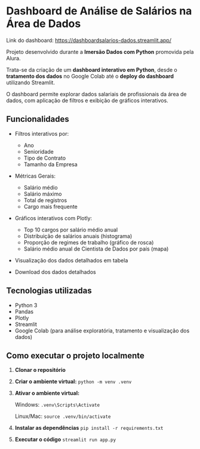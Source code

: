 # Dashboard de Análise de Salários na Área de Dados

Link do dashboard: https://dashboardsalarios-dados.streamlit.app/ 

Projeto desenvolvido durante a **Imersão Dados com Python** promovida pela Alura.

Trata-se da criação de um **dashboard interativo em Python**, desde o **tratamento dos dados** no Google Colab até o **deploy do dashboard** utilizando Streamlit.

O dashboard permite explorar dados salariais de profissionais da área de dados, com aplicação de filtros e exibição de gráficos interativos.

## Funcionalidades

- Filtros interativos por:
  - Ano
  - Senioridade
  - Tipo de Contrato
  - Tamanho da Empresa

- Métricas Gerais:
  - Salário médio
  - Salário máximo
  - Total de registros
  - Cargo mais frequente

- Gráficos interativos com Plotly:
  - Top 10 cargos por salário médio anual
  - Distribuição de salários anuais (histograma)
  - Proporção de regimes de trabalho (gráfico de rosca)
  - Salário médio anual de Cientista de Dados por país (mapa)

- Visualização dos dados detalhados em tabela

- Download dos dados detalhados

## Tecnologias utilizadas

- Python 3
- Pandas
- Plotly
- Streamlit
- Google Colab (para análise exploratória, tratamento e visualização dos dados)

## Como executar o projeto localmente

1. **Clonar o repositório**

2. **Criar o ambiente virtual:**
   `python -m venv .venv`

3. **Ativar o ambiente virtual:**

   Windows: `.venv\Scripts\Activate`
   
   
   Linux/Mac: `source .venv/bin/activate`

4. **Instalar as dependências**
   `pip install -r requirements.txt`

5. **Executar o código**
   `streamlit run app.py`
